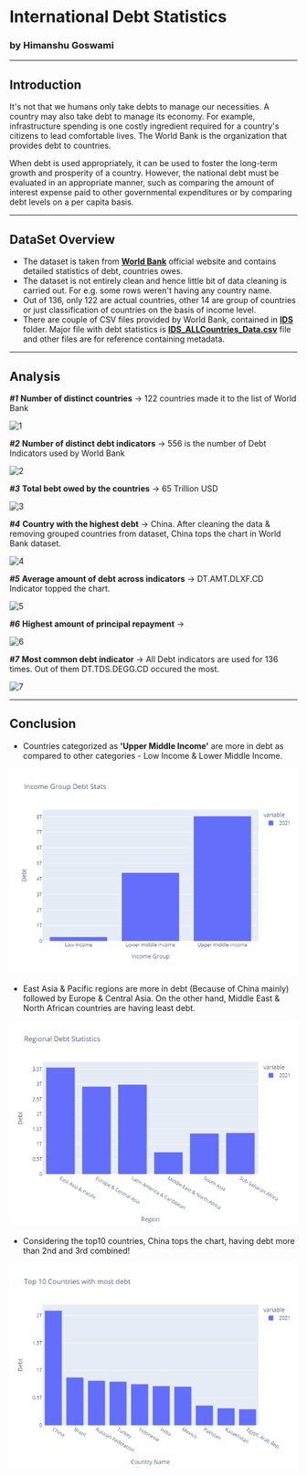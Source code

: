 # International Debt Statistics
### by Himanshu Goswami

---------------------
## Introduction

It's not that we humans only take debts to manage our necessities. A country may also take debt to manage its economy. For example, infrastructure spending is one costly
ingredient required for a country's citizens to lead comfortable lives. The World Bank is the organization that provides debt to countries.

When debt is used appropriately, it can be used to foster the long-term growth and prosperity of a country. However, the national debt must be evaluated in an appropriate manner, such as comparing the amount of interest expense paid to other governmental expenditures or by comparing debt levels on a per capita basis.

------------------------

## DataSet Overview

- The dataset is taken from **[World Bank](https://datacatalog.worldbank.org/search/dataset/0038015)** official website and contains detailed statistics of debt, countries owes.
- The dataset is not entirely clean and hence little bit of data cleaning is carried out. For e.g. some rows weren't having any country name.
- Out of 136, only 122 are actual countries, other 14 are group of countries or just classification of countries on the basis of income level.
- There are couple of CSV files provided by World Bank, contained in **[IDS](IDS)** folder. Major file with debt statistics is **[IDS_ALLCountries_Data.csv](IDS/IDS_ALLCountries_Data.csv)** file and other files are for reference containing metadata.

-----------------------

## Analysis

***#1*** **Number of distinct countries** -> 122 countries made it to the list of World Bank

![1](https://user-images.githubusercontent.com/107262838/191428361-e877acd2-c90d-4458-9359-1ee8117e18ca.png)


***#2*** **Number of distinct debt indicators** -> 556 is the number of Debt Indicators used by World Bank

![2](https://user-images.githubusercontent.com/107262838/191428649-7df3c346-87b5-4b76-b796-ec0f250821c8.png)


***#3*** **Total bebt owed by the countries** -> 65 Trillion USD

![3](https://user-images.githubusercontent.com/107262838/191428809-03f75d03-469a-4a1d-9660-9301f78bdf3f.png)


***#4*** **Country with the highest debt** -> China. After cleaning the data & removing grouped countries from dataset, China tops the chart in World Bank dataset.

![4](https://user-images.githubusercontent.com/107262838/191429080-2a120af5-468c-43a7-b518-2b97b83823cd.png)


***#5*** **Average amount of debt across indicators** -> DT.AMT.DLXF.CD Indicator topped the chart.

![5](https://user-images.githubusercontent.com/107262838/191429375-1e00938c-52c7-4f98-81bb-f7d530ba3925.png)


***#6*** **Highest amount of principal repayment** -> 

![6](https://user-images.githubusercontent.com/107262838/191429970-0b9391f6-6a2e-4831-aa7f-ceb2a3f23807.png)


***#7*** **Most common debt indicator** -> All Debt indicators are used for 136 times. Out of them DT.TDS.DEGG.CD occured the most.

![7](https://user-images.githubusercontent.com/107262838/191430208-2e4a545f-aded-4d94-9030-e7278f0ea564.png)


--------------------

## Conclusion

- Countries categorized as **'Upper Middle Income'** are more in debt as compared to other categories - Low Income & Lower Middle Income.

![Income Group Debt](images/Income_Group_Debt_Stats.png)


- East Asia & Pacific regions are more in debt (Because of China mainly) followed by Europe & Central Asia. On the other hand, Middle East & North African countries are having least debt.

![Regional Debt](images/Regional_Debt_Statistics.png)


- Considering the top10 countries, China tops the chart, having debt more than 2nd and 3rd combined!

![Top 10 Countries in Debt](images/top10_countries_in_debt.png)
